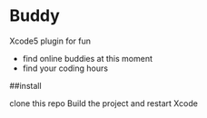 Buddy
=====

Xcode5 plugin for fun

* find online buddies at this moment
* find your coding hours

##install

clone this repo Build the project and restart Xcode
